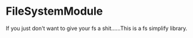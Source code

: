 # FileSystemModule

If you just don't want to give your fs a shit......This is a fs simplify library.
